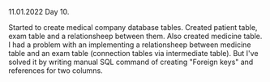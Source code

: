 11.01.2022
Day 10.

Started to create medical company database tables. Created patient table, exam table and a relationsheep between them. Also created medicine table. 
I had a problem with an implementing a relationsheep between medicine table and an exam table (connection tables via intermediate table). But I've solved it by writing manual SQL command of creating "Foreign keys" and references for two columns.
